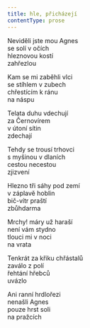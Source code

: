 ```yaml
---
title: hle, přicházejí
contentType: prose
---
```


<section>

Neviděli jste mou Agnes  
se solí v očích  
hleznovou kostí  
zahřezlou

Kam se mi zaběhli vlci  
se stíhlem v zubech  
chřestícím k ránu  
na náspu

Telata duhu vdechují  
za Černovírem  
v útoní sítin  
zdechají

Tehdy se trousí trhovci  
s myšinou v dlaních  
cestou necestou  
zjizvení

Hlezno tři sáhy pod zemí  
v záplavě hoblin  
bič-vítr praští  
zbůhdarma

Mrchy! máry už haraší  
není vám stydno  
tlouci mi v noci  
na vrata

Tenkrát za křiku chřástalů  
zaválo z polí  
řehtání hřebců  
uvázlo

Ani ranní hrdlořezi  
nenašli Agnes  
pouze hrst soli  
na pražcích

</section>
